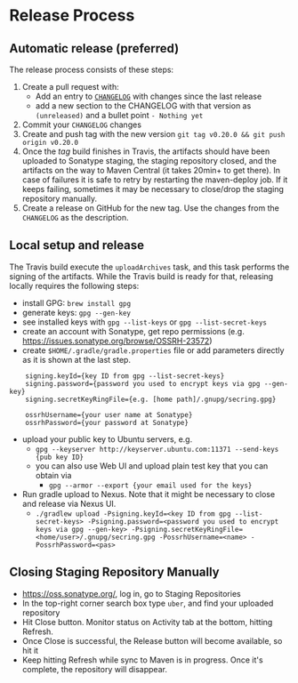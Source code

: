 # Release Process

## Automatic release (preferred)

The release process consists of these steps:
  1. Create a pull request with:
     * Add an entry to [`CHANGELOG`](CHANGELOG.md) with changes since the last release
     * add a new section to the CHANGELOG with that version as `(unreleased)` and a bullet point `- Nothing yet`
  1. Commit your `CHANGELOG` changes
  1. Create and push tag with the new version `git tag v0.20.0 && git push origin v0.20.0`
  1. Once the *tag* build finishes in Travis, the artifacts should have been uploaded to Sonatype staging,
     the staging repository closed, and the artifacts on the way to Maven Central (it takes 20min+ to get there).
     In case of failures it is safe to retry by restarting the maven-deploy job. If it keeps
     failing, sometimes it may be necessary to close/drop the staging repository manually.
  1. Create a release on GitHub for the new tag. Use the changes from the `CHANGELOG` as the description.

## Local setup and release

The Travis build execute the `uploadArchives` task, and this task performs the signing of the artifacts.
While the Travis build is ready for that, releasing locally requires the following steps:

 * install GPG: `brew install gpg`
 * generate keys: `gpg --gen-key`
 * see installed keys with `gpg --list-keys` or `gpg --list-secret-keys`
 * create an account with Sonatype, get repo permissions (e.g. https://issues.sonatype.org/browse/OSSRH-23572)
 * create `$HOME/.gradle/gradle.properties` file or add parameters directly as it is shown at the last step.
```
    signing.keyId={key ID from gpg --list-secret-keys}
    signing.password={password you used to encrypt keys via gpg --gen-key}
    signing.secretKeyRingFile={e.g. [home path]/.gnupg/secring.gpg}

    ossrhUsername={your user name at Sonatype}
    ossrhPassword={your password at Sonatype}
```
 * upload your public key to Ubuntu servers, e.g.
    * `gpg --keyserver http://keyserver.ubuntu.com:11371 --send-keys {pub key ID}`
    * you can also use Web UI and upload plain test key that you can obtain via
      * `gpg --armor --export {your email used for the keys}`
 * Run gradle upload to Nexus. Note that it might be necessary to close and release via Nexus UI.
    * `./gradlew upload -Psigning.keyId=<key ID from gpg --list-secret-keys> -Psigning.password=<password you used to encrypt keys via gpg --gen-key> -Psigning.secretKeyRingFile=<home/user>/.gnupg/secring.gpg -PossrhUsername=<name> -PossrhPassword=<pas>`

## Closing Staging Repository Manually

 * https://oss.sonatype.org/, log in, go to Staging Repositories
 * In the top-right corner search box type `uber`, and find your uploaded repository
 * Hit Close button. Monitor status on Activity tab at the bottom, hitting Refresh.
 * Once Close is successful, the Release button will become available, so hit it
 * Keep hitting Refresh while sync to Maven is in progress. Once it's complete, the repository will disappear.

